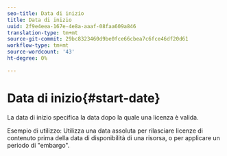 ```yaml
---
seo-title: Data di inizio
title: Data di inizio
uuid: 2f9e4eea-167e-4e8a-aaaf-08faa609a846
translation-type: tm+mt
source-git-commit: 29bc8323460d9be0fce66cbea7c6fce46df20d61
workflow-type: tm+mt
source-wordcount: '43'
ht-degree: 0%

---
```



# Data di inizio{#start-date}

La data di inizio specifica la data dopo la quale una licenza è valida.

Esempio di utilizzo: Utilizza una data assoluta per rilasciare licenze di contenuto prima della data di disponibilità di una risorsa, o per applicare un periodo di &quot;embargo&quot;.

